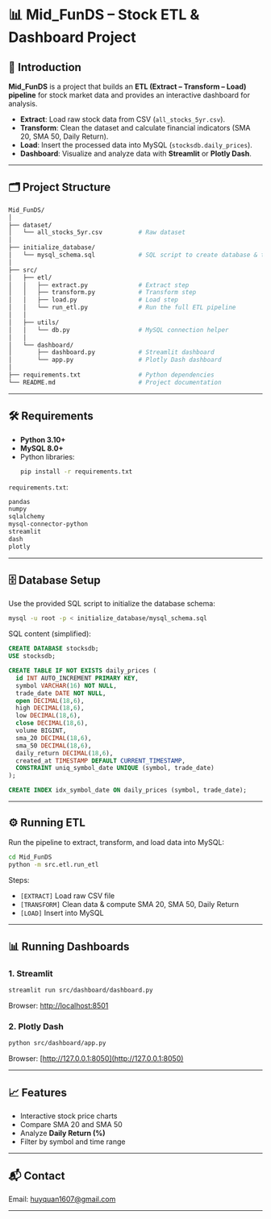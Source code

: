 # 📊 Mid_FunDS – Stock ETL & Dashboard Project

## 🚀 Introduction
**Mid_FunDS** is a project that builds an **ETL (Extract – Transform – Load) pipeline** for stock market data and provides an interactive dashboard for analysis.

- **Extract**: Load raw stock data from CSV (`all_stocks_5yr.csv`).  
- **Transform**: Clean the dataset and calculate financial indicators (SMA 20, SMA 50, Daily Return).  
- **Load**: Insert the processed data into MySQL (`stocksdb.daily_prices`).  
- **Dashboard**: Visualize and analyze data with **Streamlit** or **Plotly Dash**.  

---

## 🗂 Project Structure
```bash
Mid_FunDS/
│
├── dataset/
│   └── all_stocks_5yr.csv          # Raw dataset
│
├── initialize_database/
│   └── mysql_schema.sql            # SQL script to create database & tables
│
├── src/
│   ├── etl/
│   │   ├── extract.py              # Extract step
│   │   ├── transform.py            # Transform step
│   │   ├── load.py                 # Load step
│   │   └── run_etl.py              # Run the full ETL pipeline
│   │
│   ├── utils/
│   │   └── db.py                   # MySQL connection helper
│   │
│   └── dashboard/
│       ├── dashboard.py            # Streamlit dashboard
│       └── app.py                  # Plotly Dash dashboard
│
├── requirements.txt                # Python dependencies
└── README.md                       # Project documentation
```

---

## 🛠 Requirements
- **Python 3.10+**
- **MySQL 8.0+**
- Python libraries:
  ```bash
  pip install -r requirements.txt
  ```

`requirements.txt`:
```txt
pandas
numpy
sqlalchemy
mysql-connector-python
streamlit
dash
plotly
```

---

## 🗄 Database Setup
Use the provided SQL script to initialize the database schema:

```bash
mysql -u root -p < initialize_database/mysql_schema.sql
```

SQL content (simplified):
```sql
CREATE DATABASE stocksdb;
USE stocksdb;

CREATE TABLE IF NOT EXISTS daily_prices (
  id INT AUTO_INCREMENT PRIMARY KEY,
  symbol VARCHAR(16) NOT NULL,
  trade_date DATE NOT NULL,
  open DECIMAL(18,6),
  high DECIMAL(18,6),
  low DECIMAL(18,6),
  close DECIMAL(18,6),
  volume BIGINT,
  sma_20 DECIMAL(18,6),
  sma_50 DECIMAL(18,6),
  daily_return DECIMAL(18,6),
  created_at TIMESTAMP DEFAULT CURRENT_TIMESTAMP,
  CONSTRAINT uniq_symbol_date UNIQUE (symbol, trade_date)
);

CREATE INDEX idx_symbol_date ON daily_prices (symbol, trade_date);
```

---

## ⚙️ Running ETL
Run the pipeline to extract, transform, and load data into MySQL:

```bash
cd Mid_FunDS
python -m src.etl.run_etl
```

Steps:
- `[EXTRACT]` Load raw CSV file  
- `[TRANSFORM]` Clean data & compute SMA 20, SMA 50, Daily Return  
- `[LOAD]` Insert into MySQL  

---

## 📊 Running Dashboards

### 1. Streamlit
```bash
streamlit run src/dashboard/dashboard.py
```
Browser: [http://localhost:8501](http://localhost:8501)

### 2. Plotly Dash
```bash
python src/dashboard/app.py
```
Browser: [http://127.0.0.1:8050](http://127.0.0.1:8050)

---

## 📈 Features
- Interactive stock price charts  
- Compare SMA 20 and SMA 50  
- Analyze **Daily Return (%)**  
- Filter by symbol and time range  

---

## 📬 Contact
Email: huyquan1607@gmail.com

---
